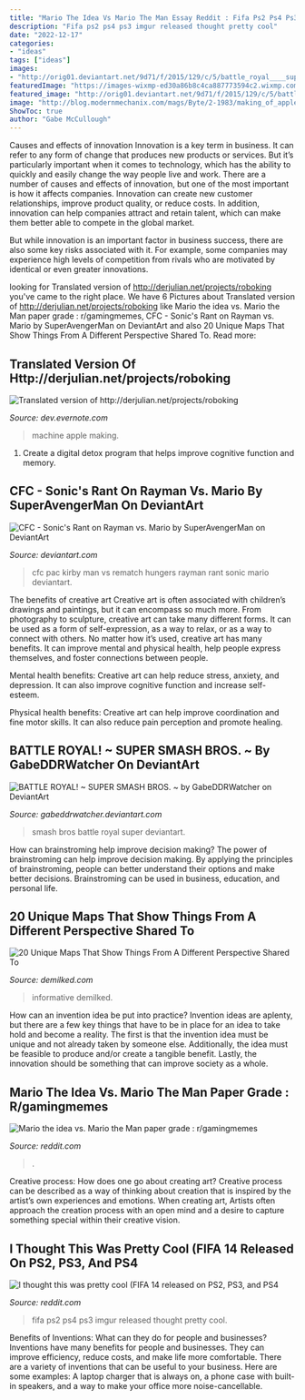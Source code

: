 ```yaml
---
title: "Mario The Idea Vs Mario The Man Essay Reddit : Fifa Ps2 Ps4 Ps3 Imgur Released Thought Pretty Cool"
description: "Fifa ps2 ps4 ps3 imgur released thought pretty cool"
date: "2022-12-17"
categories:
- "ideas"
tags: ["ideas"]
images:
- "http://orig01.deviantart.net/9d71/f/2015/129/c/5/battle_royal____super_smash_bros____by_gabeddrwatcher-d8stht1.jpg"
featuredImage: "https://images-wixmp-ed30a86b8c4ca887773594c2.wixmp.com/f/add470da-0284-4e04-87a1-b2e3d3e1602a/da9t3jl-6fad82ec-05b0-4075-809f-f88ababbf971.png/v1/fill/w_300,h_168,q_70,strp/cfc___pac_man_hungers_for_a_rematch_on_kirby_by_superavengerman_da9t3jl-200h.jpg?token=eyJ0eXAiOiJKV1QiLCJhbGciOiJIUzI1NiJ9.eyJzdWIiOiJ1cm46YXBwOjdlMGQxODg5ODIyNjQzNzNhNWYwZDQxNWVhMGQyNmUwIiwiaXNzIjoidXJuOmFwcDo3ZTBkMTg4OTgyMjY0MzczYTVmMGQ0MTVlYTBkMjZlMCIsIm9iaiI6W1t7ImhlaWdodCI6Ijw9NDYwIiwicGF0aCI6IlwvZlwvYWRkNDcwZGEtMDI4NC00ZTA0LTg3YTEtYjJlM2QzZTE2MDJhXC9kYTl0M2psLTZmYWQ4MmVjLTA1YjAtNDA3NS04MDlmLWY4OGFiYWJiZjk3MS5wbmciLCJ3aWR0aCI6Ijw9ODE5In1dXSwiYXVkIjpbInVybjpzZXJ2aWNlOmltYWdlLm9wZXJhdGlvbnMiXX0.x0ZcqwTUFbJhUhQMEC-jSUA1RfPplwf9e5TtPpZGvsM"
featured_image: "http://orig01.deviantart.net/9d71/f/2015/129/c/5/battle_royal____super_smash_bros____by_gabeddrwatcher-d8stht1.jpg"
image: "http://blog.modernmechanix.com/mags/Byte/2-1983/making_of_apple_lisa/making_of_apple_lisa_11.jpg"
ShowToc: true
author: "Gabe McCullough"
---
```



Causes and effects of innovation
Innovation is a key term in business. It can refer to any form of change that produces new products or services. But it’s particularly important when it comes to technology, which has the ability to quickly and easily change the way people live and work.
There are a number of causes and effects of innovation, but one of the most important is how it affects companies. Innovation can create new customer relationships, improve product quality, or reduce costs. In addition, innovation can help companies attract and retain talent, which can make them better able to compete in the global market.

But while innovation is an important factor in business success, there are also some key risks associated with it. For example, some companies may experience high levels of competition from rivals who are motivated by identical or even greater innovations.

	

		
looking for Translated version of http://derjulian.net/projects/roboking you've came to the right place. We have 6 Pictures about Translated version of http://derjulian.net/projects/roboking like Mario the idea vs. Mario the Man paper grade : r/gamingmemes, CFC - Sonic&#039;s Rant on Rayman vs. Mario by SuperAvengerMan on DeviantArt and also 20 Unique Maps That Show Things From A Different Perspective Shared To. Read more:
		
    
## Translated Version Of Http://derjulian.net/projects/roboking

<img loading=lazy src="http://blog.modernmechanix.com/mags/Byte/2-1983/making_of_apple_lisa/making_of_apple_lisa_11.jpg" onerror="this.onerror=null;this.src='https://tse1.mm.bing.net/th?id=OIP.64LW3gPRTRiG6f5wnA1vOAHaKW&amp;pid=15.1';" alt="Translated version of http://derjulian.net/projects/roboking">

_Source: dev.evernote.com_

>machine apple making. 

	

1. Create a digital detox program that helps improve cognitive function and memory.

    
## CFC - Sonic&#039;s Rant On Rayman Vs. Mario By SuperAvengerMan On DeviantArt

<img loading=lazy src="https://images-wixmp-ed30a86b8c4ca887773594c2.wixmp.com/f/add470da-0284-4e04-87a1-b2e3d3e1602a/da9t3jl-6fad82ec-05b0-4075-809f-f88ababbf971.png/v1/fill/w_300,h_168,q_70,strp/cfc___pac_man_hungers_for_a_rematch_on_kirby_by_superavengerman_da9t3jl-200h.jpg?token=eyJ0eXAiOiJKV1QiLCJhbGciOiJIUzI1NiJ9.eyJzdWIiOiJ1cm46YXBwOjdlMGQxODg5ODIyNjQzNzNhNWYwZDQxNWVhMGQyNmUwIiwiaXNzIjoidXJuOmFwcDo3ZTBkMTg4OTgyMjY0MzczYTVmMGQ0MTVlYTBkMjZlMCIsIm9iaiI6W1t7ImhlaWdodCI6Ijw9NDYwIiwicGF0aCI6IlwvZlwvYWRkNDcwZGEtMDI4NC00ZTA0LTg3YTEtYjJlM2QzZTE2MDJhXC9kYTl0M2psLTZmYWQ4MmVjLTA1YjAtNDA3NS04MDlmLWY4OGFiYWJiZjk3MS5wbmciLCJ3aWR0aCI6Ijw9ODE5In1dXSwiYXVkIjpbInVybjpzZXJ2aWNlOmltYWdlLm9wZXJhdGlvbnMiXX0.x0ZcqwTUFbJhUhQMEC-jSUA1RfPplwf9e5TtPpZGvsM" onerror="this.onerror=null;this.src='https://tse1.mm.bing.net/th?id=OIP.NKtRAd1zXxlF-3xgxV4PYQAAAA&amp;pid=15.1';" alt="CFC - Sonic&#039;s Rant on Rayman vs. Mario by SuperAvengerMan on DeviantArt">

_Source: deviantart.com_

>cfc pac kirby man vs rematch hungers rayman rant sonic mario deviantart. 

	

The benefits of creative art
Creative art is often associated with children’s drawings and paintings, but it can encompass so much more. From photography to sculpture, creative art can take many different forms. It can be used as a form of self-expression, as a way to relax, or as a way to connect with others.
No matter how it’s used, creative art has many benefits. It can improve mental and physical health, help people express themselves, and foster connections between people.

Mental health benefits: Creative art can help reduce stress, anxiety, and depression. It can also improve cognitive function and increase self-esteem.

Physical health benefits: Creative art can help improve coordination and fine motor skills. It can also reduce pain perception and promote healing.

    
## BATTLE ROYAL! ~ SUPER SMASH BROS. ~ By GabeDDRWatcher On DeviantArt

<img loading=lazy src="http://orig01.deviantart.net/9d71/f/2015/129/c/5/battle_royal____super_smash_bros____by_gabeddrwatcher-d8stht1.jpg" onerror="this.onerror=null;this.src='https://tse4.mm.bing.net/th?id=OIP.ALFUacZcuRG0mF_bvANSUgHaGC&amp;pid=15.1';" alt="BATTLE ROYAL! ~ SUPER SMASH BROS. ~ by GabeDDRWatcher on DeviantArt">

_Source: gabeddrwatcher.deviantart.com_

>smash bros battle royal super deviantart. 

	

How can brainstroming help improve decision making?
The power of brainstroming can help improve decision making. By applying the principles of brainstroming, people can better understand their options and make better decisions. Brainstroming can be used in business, education, and personal life.

    
## 20 Unique Maps That Show Things From A Different Perspective Shared To

<img loading=lazy src="https://static.demilked.com/wp-content/uploads/2021/05/608fa185f0704-people-share-interesting-maps-2-608bc214395b8__700.jpg" onerror="this.onerror=null;this.src='https://tse4.mm.bing.net/th?id=OIP.l8hyVI6nTBO0anspqYkB3wHaFG&amp;pid=15.1';" alt="20 Unique Maps That Show Things From A Different Perspective Shared To">

_Source: demilked.com_

>informative demilked. 

	

How can an invention idea be put into practice?
Invention ideas are aplenty, but there are a few key things that have to be in place for an idea to take hold and become a reality. The first is that the invention idea must be unique and not already taken by someone else. Additionally, the idea must be feasible to produce and/or create a tangible benefit. Lastly, the innovation should be something that can improve society as a whole.

    
## Mario The Idea Vs. Mario The Man Paper Grade : R/gamingmemes

<img loading=lazy src="https://preview.redd.it/ycayznn6rzp91.jpg?width=640&amp;crop=smart&amp;auto=webp&amp;s=e516c6e03541baac77291e4f96758912a9467d2e" onerror="this.onerror=null;this.src='https://tse2.mm.bing.net/th?id=OIP.E2t8KG7zwNasxtE51iTi7AHaJJ&amp;pid=15.1';" alt="Mario the idea vs. Mario the Man paper grade : r/gamingmemes">

_Source: reddit.com_

>. 

	

Creative process: How does one go about creating art?
Creative process can be described as a way of thinking about creation that is inspired by the artist’s own experiences and emotions. When creating art, Artists often approach the creation process with an open mind and a desire to capture something special within their creative vision.

    
## I Thought This Was Pretty Cool (FIFA 14 Released On PS2, PS3, And PS4

<img loading=lazy src="http://i.imgur.com/qSZcpRt.jpg" onerror="this.onerror=null;this.src='https://tse4.mm.bing.net/th?id=OIP.z1tb6twNkg1tK0Pjd9rKlgHaDF&amp;pid=15.1';" alt="I thought this was pretty cool (FIFA 14 released on PS2, PS3, and PS4">

_Source: reddit.com_

>fifa ps2 ps4 ps3 imgur released thought pretty cool. 

	

Benefits of Inventions: What can they do for people and businesses?
Inventions have many benefits for people and businesses. They can improve efficiency, reduce costs, and make life more comfortable. There are a variety of inventions that can be useful to your business. Here are some examples: A laptop charger that is always on, a phone case with built-in speakers, and a way to make your office more noise-cancellable.

